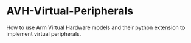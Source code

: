 # AVH-Virtual-Peripherals
How to use Arm Virtual Hardware models and their python extension to implement virtual peripherals.
